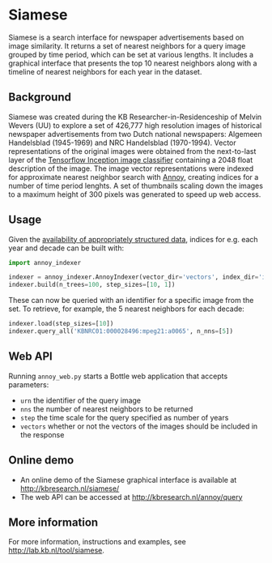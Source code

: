 # Siamese
Siamese is a search interface for newspaper advertisements based on image similarity. It returns a set of nearest neighbors for a query image grouped by time period, which can be set at various lengths. It includes a graphical interface that presents the top 10 nearest neighbors along with a timeline of nearest neighbors for each year in the dataset.

## Background
Siamese was created during the KB Researcher-in-Residenceship of Melvin Wevers (UU) to explore a set of 426,777 high resolution images of historical newspaper advertisements from two Dutch national newspapers: Algemeen Handelsblad (1945-1969) and NRC Handelsblad (1970-1994). Vector representations of the original images were obtained from the next-to-last layer of the [Tensorflow Inception image classifier](https://github.com/tensorflow/models/blob/master/tutorials/image/imagenet/classify_image.py) containing a 2048 float description of the image. The image vector representations were indexed for approximate nearest neighbor search with [Annoy](https://github.com/spotify/annoy), creating indices for a number of time period lenghts. A set of thumbnails scaling down the images to a maximum height of 300 pixels was generated to speed up web access. 

## Usage
Given the [availability of appropriately structured data](http://lab.kb.nl/dataset/siameset), indices for e.g. each year and decade can be built with:

```python
import annoy_indexer

indexer = annoy_indexer.AnnoyIndexer(vector_dir='vectors', index_dir='indices-eucl', n_dimensions=2048, metric='euclidean')
indexer.build(n_trees=100, step_sizes=[10, 1])
```   

These can now be queried with an identifier for a specific image from the set. To retrieve, for example, the 5 nearest neighbors for each decade:

```python
indexer.load(step_sizes=[10])
indexer.query_all('KBNRC01:000028496:mpeg21:a0065', n_nns=[5])
```

## Web API
Running `annoy_web.py` starts a Bottle web application that accepts parameters:

- `urn` the identifier of the query image
- `nns` the number of nearest neighbors to be returned
- `step` the time scale for the query specified as number of years
- `vectors` whether or not the vectors of the images should be included in the response

## Online demo
- An online demo of the Siamese graphical interface is available at http://kbresearch.nl/siamese/
- The web API can be accessed at http://kbresearch.nl/annoy/query

## More information
For more information, instructions and examples, see http://lab.kb.nl/tool/siamese.
